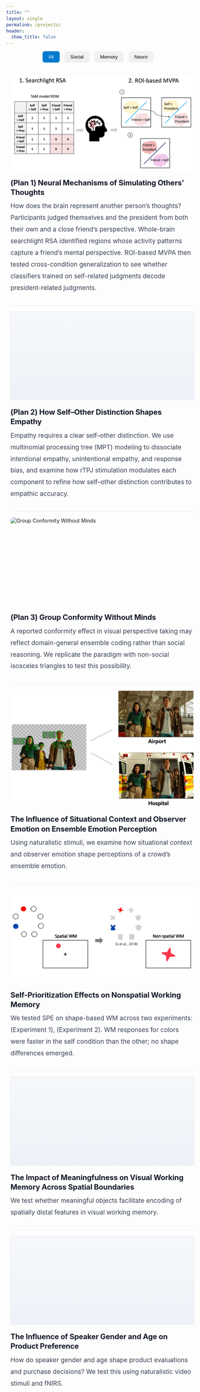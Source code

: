 ```yaml
---
title: ""
layout: single
permalink: /projects/
header:
  show_title: false
---
```


<!-- ====== Filters ====== -->
<div class="project-filters">
  <button class="filter-button active" onclick="filterSelection('all', this)">All</button>
  <button class="filter-button" onclick="filterSelection('social', this)">Social</button>
  <button class="filter-button" onclick="filterSelection('memory', this)">Memory</button>
  <button class="filter-button" onclick="filterSelection('neuro', this)">Neuro</button>
</div>

<!-- ====== Projects (full-bleed) ====== -->
<div class="projects">

  <!-- Plan 1 -->
  <section class="project-row social neuro">
    <div class="project-image">
      <img src="/assets/img/projects/SRE2_method1.png" alt="Plan 1 image">
    </div>
    <div class="project-text">
      <h2>(Plan 1) Neural Mechanisms of Simulating Others’ Thoughts</h2>
      <p>
        How does the brain represent another person’s thoughts? Participants judged themselves and the president from both their own and a close friend’s perspective. Whole-brain searchlight RSA identified regions whose activity patterns capture a friend’s mental perspective. ROI-based MVPA then tested cross-condition generalization to see whether classifiers trained on self-related judgments decode president-related judgments.
      </p>
    </div>
  </section>

  <!-- Plan 2 (no image → placeholder keeps left/right alignment) -->
  <section class="project-row social neuro no-image">
    <div class="project-image" aria-hidden="true"></div>
    <div class="project-text">
      <h2>(Plan 2) How Self–Other Distinction Shapes Empathy</h2>
      <p>
        Empathy requires a clear self–other distinction. We use multinomial processing tree (MPT) modeling to dissociate intentional empathy, unintentional empathy, and response bias, and examine how rTPJ stimulation modulates each component to refine how self–other distinction contributes to empathic accuracy.
      </p>
    </div>
  </section>

  <!-- Plan 3 -->
  <section class="project-row social">
    <div class="project-image">
      <img src="/assets/img/projects/placeholder-triangle.png" alt="Group Conformity Without Minds">
    </div>
    <div class="project-text">
      <h2>(Plan 3) Group Conformity Without Minds</h2>
      <p>
        A reported conformity effect in visual perspective taking may reflect domain-general ensemble coding rather than social reasoning. We replicate the paradigm with non-social isosceles triangles to test this possibility.
      </p>
    </div>
  </section>

  <!-- Ensemble Emotion Perception -->
  <section class="project-row social">
    <div class="project-image">
      <img src="/assets/img/projects/CEP_method.png" alt="Ensemble Emotion Perception">
    </div>
    <div class="project-text">
      <h2>The Influence of Situational Context and Observer Emotion on Ensemble Emotion Perception</h2>
      <p>
        Using naturalistic stimuli, we examine how situational context and observer emotion shape perceptions of a crowd’s ensemble emotion.
      </p>
    </div>
  </section>

  <!-- SPE -->
  <section class="project-row social memory">
    <div class="project-image">
      <img src="/assets/img/projects/SPE_method.png" alt="Self-Prioritization Effects">
    </div>
    <div class="project-text">
      <h2>Self-Prioritization Effects on Nonspatial Working Memory</h2>
      <p>
        We tested SPE on shape-based WM across two experiments:
        <a href="/data/analyzeSPE8VCS1.html" target="_blank" class="project-link">(Experiment 1)</a>,
        <a href="/data/analyzeSPE8VCS2.html" target="_blank" class="project-link">(Experiment 2)</a>.
        WM responses for colors were faster in the self condition than the other; no shape differences emerged.
      </p>
    </div>
  </section>

  <!-- Meaningfulness in VWM (no image) -->
  <section class="project-row memory no-image">
    <div class="project-image" aria-hidden="true"></div>
    <div class="project-text">
      <h2>The Impact of Meaningfulness on Visual Working Memory Across Spatial Boundaries</h2>
      <p>
        We test whether meaningful objects facilitate encoding of spatially distal features in visual working memory.
      </p>
    </div>
  </section>

  <!-- fNIRS (no image) -->
  <section class="project-row neuro no-image">
    <div class="project-image" aria-hidden="true"></div>
    <div class="project-text">
      <h2>The Influence of Speaker Gender and Age on Product Preference</h2>
      <p>
        How do speaker gender and age shape product evaluations and purchase decisions? We test this using naturalistic video stimuli and fNIRS.
      </p>
    </div>
  </section>

</div>

<!-- ====== Filter logic ====== -->
<script>
function filterSelection(category, btn) {
  const rows = document.querySelectorAll('.project-row');
  rows.forEach(row => {
    const show = (category === 'all') || row.classList.contains(category);
    row.style.display = show ? '' : 'none';
  });
  document.querySelectorAll('.filter-button').forEach(b => b.classList.remove('active'));
  if (btn) btn.classList.add('active');
}
// 초기 상태: All
filterSelection('all', document.querySelector('.filter-button'));
</script>

<style>
/* ========= Filters ========= */
.project-filters {
  text-align: center;
  margin: 0 0 1.25rem;
}
.filter-button {
  padding: .5rem 1rem;
  margin: 0 .3rem;
  background: #f0f0f0;
  border: 0;
  border-radius: 6px;
  cursor: pointer;
  font-weight: 500;
  transition: background .2s;
}
.filter-button:hover { background: #e6e6e6; }
.filter-button.active { background: #007acc; color: #fff; }

/* ========= Full-bleed container (break out of theme) ========= */
.projects {
  width: 100vw;
  margin-left: calc(50% - 50vw);
  margin-right: calc(50% - 50vw);
  padding: 0 1rem;
}
.page .page__inner-wrap { padding-left: 0; padding-right: 0; }

/* ========= Two-column layout: all items image-left / text-right ========= */
.project-row {
  display: grid;
  grid-template-columns: minmax(0, 58%) minmax(0, 42%);
  align-items: stretch;
  gap: 2rem;
  padding: 1rem 0 2rem;
}

/* 구분선으로 프로젝트 간 분리 */
.project-row + .project-row {
  border-top: 1px solid #e9edf3;
}

/* 이미지 영역 */
.project-image {
  display: flex;
  align-items: center;
  justify-content: center;
}

.project-image img {
  width: 100%;
  height: auto;        /* 원본 비율 유지 */
  max-height: 100%;    /* 너무 커지지 않게 */
  object-fit: contain; /* 잘림 없이 비율 맞춤 */
  border-radius: 6px;
}

/* 이미지가 없는 항목: 플레이스홀더 패널 유지(정렬 통일) */
.project-row.no-image .project-image {
  min-height: 320px;
  background: linear-gradient(180deg, #f6f8fb 0%, #eef2f8 100%);
  border: 1px dashed #d7deea;
}

/* 텍스트 */
.project-text {
  display: flex;
  flex-direction: column;
  justify-content: center;
}
.project-text h2 {
  margin: 0 0 .5rem;
  font-size: clamp(1rem, 0.6vw + 0.9rem, 1.4rem); 
  line-height: 1.3;
  letter-spacing: -0.01em;
  color: #111827;
}
.project-text p {
  margin: 0;
  font-size: clamp(0.98rem, 0.35vw + 0.9rem, 1.08rem);
  line-height: 1.85;
  color: #374151;
}
.project-link { color: #0a6cff; text-decoration: none; }
.project-link:hover { text-decoration: underline; }

/* ========= Responsive ========= */
@media (max-width: 960px) {
  .projects { margin-left: 0; margin-right: 0; width: 100%; padding: 0 .75rem; }
  .project-row { grid-template-columns: 1fr; gap: 1.25rem; }
  .project-image img,
  .project-row.no-image .project-image { min-height: 240px; }
}

/* --- 프로젝트 간 구분감을 위한 가벼운 인터랙션만 추가 --- */

/* 부드러운 애니메이션과 모서리 라운드 */
.project-row {
  border-radius: 8px; /* 시각적 분리감 */
  transition: box-shadow .18s ease, transform .18s ease, background-color .18s ease;
}

/* 호버 시: 커서 바꾸고 살짝 그림자만 */
.project-row:hover {
  cursor: pointer; /* 화살표 → 손모양 */
  box-shadow: 0 6px 18px rgba(0,0,0,0.08);
  transform: translateY(-2px);
  background-color: #fafbfc; /* 아주 옅은 배경 변화 (거의 안 보일 정도) */
}

/* 키보드 탐색 시(접근성): 내부 링크에 포커스 들어오면 같은 효과 */
.project-row:focus-within {
  box-shadow: 0 6px 18px rgba(0,0,0,0.08);
  transform: translateY(-2px);
  background-color: #fafbfc;
}

/* 내부 실제 링크는 원래 색 유지 + 호버 시 밑줄만 */
.project-text a {
  color: inherit;
  text-decoration: none;
}
.project-text a:hover, .project-text a:focus {
  text-decoration: underline;
}

/* 모션 민감 사용자 배려 */
@media (prefers-reduced-motion: reduce) {
  .project-row {
    transition: box-shadow .18s ease, background-color .18s ease;
  }
  .project-row:hover, .project-row:focus-within {
    transform: none;
  }
}
</style>
